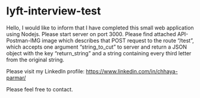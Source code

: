 # lyft-interview-test

Hello, I would like to inform that I have completed this small web application using Nodejs. Please start server on port 3000.
Please find attached API-Postman-IMG image which describes that POST request to the route “/test”, which accepts one argument “string_to_cut” to server and return a JSON object with the key “return_string” and a string containing every third letter from the original string.

Please visit my LinkedIn profile: https://www.linkedin.com/in/chhaya-parmar/

Please feel free to contact. 
